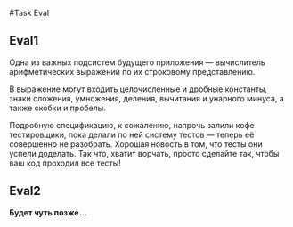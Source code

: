 ﻿#Task Eval

## Eval1

Одна из важных подсистем будущего приложения — вычислитель арифметических выражений
по их строковому представлению.

В выражение могут входить целочисленные и дробные константы, знаки
сложения, умножения, деления, вычитания и унарного минуса, а также скобки
и пробелы. 

Подробную спецификацию, к сожалению, напрочь залили кофе тестировщики, пока делали по ней систему тестов — теперь её совершенно не разобрать.
Хорошая новость в том, что тесты они успели доделать. Так что, хватит ворчать, просто сделайте так, чтобы ваш код проходил все тесты!


## Eval2

**Будет чуть позже...**